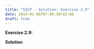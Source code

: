 ```yaml
---
title: "SICP - Solution: Exercise 2.9"
date: 2019-01-06T07:09:58+02:00
draft: true
---
```


**Exercise 2.9:**

**Solution**
